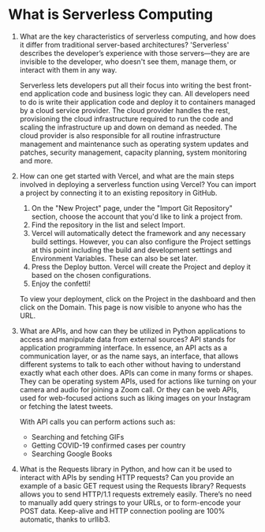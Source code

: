 # What is Serverless Computing

1. What are the key characteristics of serverless computing, and how does it differ from traditional server-based architectures?
      'Serverless' describes the developer’s experience with those servers—they are are invisible to the developer, who doesn't see them, manage them, or interact with them in any way.
      
      Serverless lets developers put all their focus into writing the best front-end application code and business logic they can. All developers need to do is write their application code and deploy it to containers managed by a cloud service provider. 
      The cloud provider handles the rest, provisioning the cloud infrastructure required to run the code and scaling the infrastructure up and down on demand as needed. The cloud provider is also responsible for all routine infrastructure management and maintenance such as operating system updates and patches, security management, capacity planning, system monitoring and more.


2. How can one get started with Vercel, and what are the main steps involved in deploying a serverless function using Vercel?
      You can import a project by connecting it to an existing repository in GitHub.
      
      1. On the "New Project" page, under the "Import Git Repository" section, choose the account that you'd like to link a project from.
      2. Find the repository in the list and select Import.
      3. Vercel will automatically detect the framework and any necessary build settings. However, you can also configure the Project settings at this point including the build and development settings and Environment Variables. These can also be set later.
      4. Press the Deploy button. Vercel will create the Project and deploy it based on the chosen configurations.
      5. Enjoy the confetti!

      To view your deployment, click on the Project in the dashboard and then click on the Domain. This page is now visible to anyone who has the URL.


3. What are APIs, and how can they be utilized in Python applications to access and manipulate data from external sources?
      API stands for application programming interface. In essence, an API acts as a communication layer, or as the name says, an interface, that allows different systems to talk to each other without having to understand exactly what each other does.
      APIs can come in many forms or shapes. They can be operating system APIs, used for actions like turning on your camera and audio for joining a Zoom call. Or they can be web APIs, used for web-focused actions such as liking images on your Instagram or fetching the latest tweets.

      With API calls you can perform actions such as:
      * Searching and fetching GIFs
      * Getting COVID-19 confirmed cases per country
      * Searching Google Books


4. What is the Requests library in Python, and how can it be used to interact with APIs by sending HTTP requests? Can you provide an example of a basic GET request using the Requests library?
      Requests allows you to send HTTP/1.1 requests extremely easily. There’s no need to manually add query strings to your URLs, or to form-encode your POST data. Keep-alive and HTTP connection pooling are 100% automatic, thanks to urllib3.
